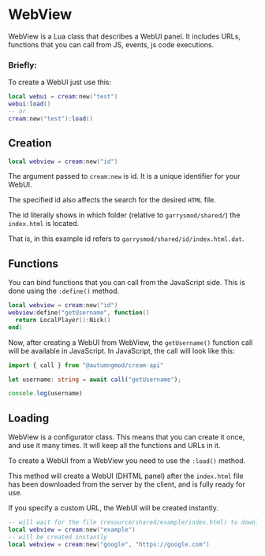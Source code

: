 # WebView
WebView is a Lua class that describes a WebUI panel.
It includes URLs, functions that you can call from JS, events, js code executions.

### Briefly:
To create a WebUI just use this:
```lua
local webui = cream:new("test")
webui:load()
-- or
cream:new("test"):load()
```

## Creation
```lua
local webview = cream:new("id")
```
The argument passed to ``cream:new`` is id. It is a unique identifier for your WebUI.

The specified id also affects the search for the desired ``HTML`` file.

The id literally shows in which folder (relative to ``garrysmod/shared/``) the ``index.html`` is located.

That is, in this example id refers to ``garrysmod/shared/id/index.html.dat``.

## Functions
You can bind functions that you can call from the JavaScript side. This is done using the ``:define()`` method.

```lua
local webview = cream:new("id")
webview:define("getUsername", function()
  return LocalPlayer():Nick()
end)
```
Now, after creating a WebUI from WebView, the ``getUsername()`` function call will be available in JavaScript. In JavaScript, the call will look like this:

```ts
import { call } from "@autumngmod/cream-api"

let username: string = await call("getUsername");

console.log(username)
```

## Loading
WebView is a configurator class. This means that you can create it once, and use it many times. It will keep all the functions and URLs in it.

To create a WebUI from a WebView you need to use the ``:load()`` method.

This method will create a WebUI (DHTML panel) after the ``index.html`` file has been downloaded from the server by the client, and is fully ready for use.

If you specify a custom URL, the WebUI will be created instantly.

```lua
-- will wait for the file (resource/shared/example/index.html) to download
local webview = cream:new("example")
-- will be created instantly
local webview = cream:new("google", "https://google.com")
```